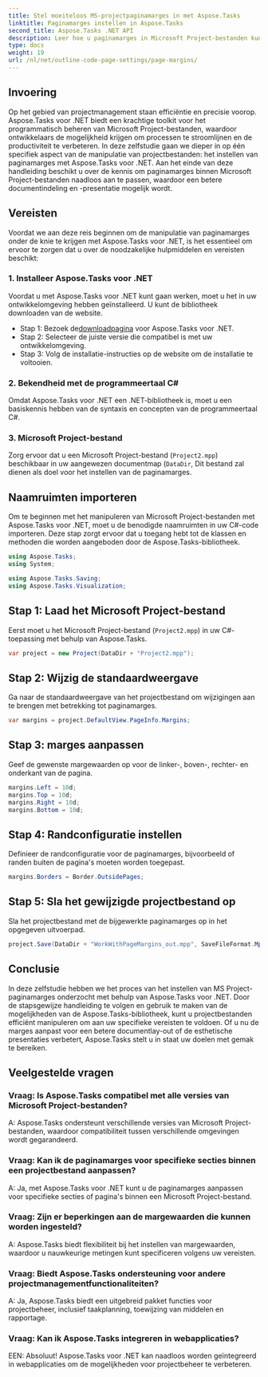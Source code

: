 ```yaml
---
title: Stel moeiteloos MS-projectpaginamarges in met Aspose.Tasks
linktitle: Paginamarges instellen in Aspose.Tasks
second_title: Aspose.Tasks .NET API
description: Leer hoe u paginamarges in Microsoft Project-bestanden kunt aanpassen met Aspose.Tasks voor .NET. Verbeter eenvoudig de lay-out en presentatie van documenten.
type: docs
weight: 19
url: /nl/net/outline-code-page-settings/page-margins/
---
```

## Invoering
Op het gebied van projectmanagement staan efficiëntie en precisie voorop. Aspose.Tasks voor .NET biedt een krachtige toolkit voor het programmatisch beheren van Microsoft Project-bestanden, waardoor ontwikkelaars de mogelijkheid krijgen om processen te stroomlijnen en de productiviteit te verbeteren. In deze zelfstudie gaan we dieper in op één specifiek aspect van de manipulatie van projectbestanden: het instellen van paginamarges met Aspose.Tasks voor .NET. Aan het einde van deze handleiding beschikt u over de kennis om paginamarges binnen Microsoft Project-bestanden naadloos aan te passen, waardoor een betere documentindeling en -presentatie mogelijk wordt.
## Vereisten
Voordat we aan deze reis beginnen om de manipulatie van paginamarges onder de knie te krijgen met Aspose.Tasks voor .NET, is het essentieel om ervoor te zorgen dat u over de noodzakelijke hulpmiddelen en vereisten beschikt:
### 1. Installeer Aspose.Tasks voor .NET
Voordat u met Aspose.Tasks voor .NET kunt gaan werken, moet u het in uw ontwikkelomgeving hebben geïnstalleerd. U kunt de bibliotheek downloaden van de website.
-  Stap 1: Bezoek de[downloadpagina](https://releases.aspose.com/tasks/net/) voor Aspose.Tasks voor .NET.
- Stap 2: Selecteer de juiste versie die compatibel is met uw ontwikkelomgeving.
- Stap 3: Volg de installatie-instructies op de website om de installatie te voltooien.
### 2. Bekendheid met de programmeertaal C#
Omdat Aspose.Tasks voor .NET een .NET-bibliotheek is, moet u een basiskennis hebben van de syntaxis en concepten van de programmeertaal C#.
### 3. Microsoft Project-bestand
Zorg ervoor dat u een Microsoft Project-bestand (`Project2.mpp`) beschikbaar in uw aangewezen documentmap (`DataDir`, Dit bestand zal dienen als doel voor het instellen van de paginamarges.

## Naamruimten importeren
Om te beginnen met het manipuleren van Microsoft Project-bestanden met Aspose.Tasks voor .NET, moet u de benodigde naamruimten in uw C#-code importeren. Deze stap zorgt ervoor dat u toegang hebt tot de klassen en methoden die worden aangeboden door de Aspose.Tasks-bibliotheek.

```csharp
using Aspose.Tasks;
using System;

using Aspose.Tasks.Saving;
using Aspose.Tasks.Visualization;
```
## Stap 1: Laad het Microsoft Project-bestand
Eerst moet u het Microsoft Project-bestand (`Project2.mpp`) in uw C#-toepassing met behulp van Aspose.Tasks.
```csharp
var project = new Project(DataDir + "Project2.mpp");
```
## Stap 2: Wijzig de standaardweergave
Ga naar de standaardweergave van het projectbestand om wijzigingen aan te brengen met betrekking tot paginamarges.
```csharp
var margins = project.DefaultView.PageInfo.Margins;
```
## Stap 3: marges aanpassen
Geef de gewenste margewaarden op voor de linker-, boven-, rechter- en onderkant van de pagina.
```csharp
margins.Left = 10d;
margins.Top = 10d;
margins.Right = 10d;
margins.Bottom = 10d;
```
## Stap 4: Randconfiguratie instellen
Definieer de randconfiguratie voor de paginamarges, bijvoorbeeld of randen buiten de pagina's moeten worden toegepast.
```csharp
margins.Borders = Border.OutsidePages;
```
## Stap 5: Sla het gewijzigde projectbestand op
Sla het projectbestand met de bijgewerkte paginamarges op in het opgegeven uitvoerpad.
```csharp
project.Save(DataDir + "WorkWithPageMargins_out.mpp", SaveFileFormat.Mpp);
```

## Conclusie
In deze zelfstudie hebben we het proces van het instellen van MS Project-paginamarges onderzocht met behulp van Aspose.Tasks voor .NET. Door de stapsgewijze handleiding te volgen en gebruik te maken van de mogelijkheden van de Aspose.Tasks-bibliotheek, kunt u projectbestanden efficiënt manipuleren om aan uw specifieke vereisten te voldoen. Of u nu de marges aanpast voor een betere documentlay-out of de esthetische presentaties verbetert, Aspose.Tasks stelt u in staat uw doelen met gemak te bereiken.
## Veelgestelde vragen
### Vraag: Is Aspose.Tasks compatibel met alle versies van Microsoft Project-bestanden?
A: Aspose.Tasks ondersteunt verschillende versies van Microsoft Project-bestanden, waardoor compatibiliteit tussen verschillende omgevingen wordt gegarandeerd.
### Vraag: Kan ik de paginamarges voor specifieke secties binnen een projectbestand aanpassen?
A: Ja, met Aspose.Tasks voor .NET kunt u de paginamarges aanpassen voor specifieke secties of pagina's binnen een Microsoft Project-bestand.
### Vraag: Zijn er beperkingen aan de margewaarden die kunnen worden ingesteld?
A: Aspose.Tasks biedt flexibiliteit bij het instellen van margewaarden, waardoor u nauwkeurige metingen kunt specificeren volgens uw vereisten.
### Vraag: Biedt Aspose.Tasks ondersteuning voor andere projectmanagementfunctionaliteiten?
A: Ja, Aspose.Tasks biedt een uitgebreid pakket functies voor projectbeheer, inclusief taakplanning, toewijzing van middelen en rapportage.
### Vraag: Kan ik Aspose.Tasks integreren in webapplicaties?
EEN: Absoluut! Aspose.Tasks voor .NET kan naadloos worden geïntegreerd in webapplicaties om de mogelijkheden voor projectbeheer te verbeteren.